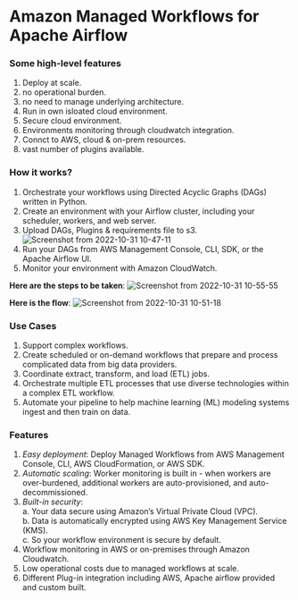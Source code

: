 # Amazon Managed Workflows for Apache Airflow

### Some high-level features
1. Deploy at scale.
2. no operational burden.
3. no need to manage underlying architecture.
4. Run in own isloated cloud environment.
5. Secure cloud environment.
6. Environments monitoring through cloudwatch integration.
7. Connct to AWS, cloud & on-prem resources.
8. vast number of plugins available.


### How it works?
1. Orchestrate your workflows using Directed Acyclic Graphs (DAGs) written in Python. 
2. Create an environment with your Airflow cluster, including your scheduler, workers, and web server.
3. Upload DAGs, Plugins & requirements file to s3.</br>
![Screenshot from 2022-10-31 10-47-11](https://user-images.githubusercontent.com/19406666/198936491-0b23124d-0876-4863-bb64-4327be826a28.png)
4. Run your DAGs from AWS Management Console, CLI, SDK, or the Apache Airflow UI.
5. Monitor your environment with Amazon CloudWatch.

**Here are the steps to be taken**:
![Screenshot from 2022-10-31 10-55-55](https://user-images.githubusercontent.com/19406666/198937569-b434a888-cf2b-4547-a4fd-57a6e2e4637b.png)

**Here is the flow**:
![Screenshot from 2022-10-31 10-51-18](https://user-images.githubusercontent.com/19406666/198937001-936292e4-b69a-445a-a5fd-67b7fa2144c4.png)

### Use Cases
1. Support complex workflows.
2. Create scheduled or on-demand workflows that prepare and process complicated data from big data providers.
3. Coordinate extract, transform, and load (ETL) jobs.
4. Orchestrate multiple ETL processes that use diverse technologies within a complex ETL workflow.
5. Automate your pipeline to help machine learning (ML) modeling systems ingest and then train on data.

### Features
1. _Easy deployment_: Deploy Managed Workflows from AWS Management Console, CLI, AWS CloudFormation, or AWS SDK.
2. _Automatic scaling_: Worker monitoring is built in - when workers are over-burdened, additional workers are auto-provisioned, and auto-decommissioned.
3. _Built-in security_: </br>
    a. Your data secure using Amazon’s Virtual Private Cloud (VPC). </br>
    b. Data is automatically encrypted using AWS Key Management Service (KMS).</br>
    c. So your workflow environment is secure by default.</br>
4. Workflow monitoring in AWS or on-premises through Amazon Cloudwatch.
5. Low operational costs due to managed workflows at scale.
6. Different Plug-in integration including AWS, Apache airflow provided and custom built.
